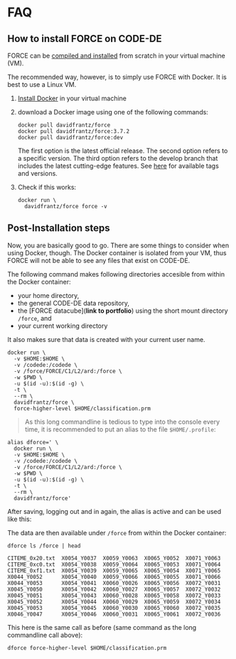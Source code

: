 # FAQ

## How to install FORCE on CODE-DE

FORCE can be [compiled and installed](https://force-eo.readthedocs.io/en/latest/setup/install.html) from scratch in your virtual machine (VM).

The recommended way, however, is to simply use FORCE with Docker.
It is best to use a Linux VM.

1) [Install Docker](https://code-de.org/de/help/?topic=faq&id=67471868) in your virtual machine

2) download a Docker image using one of the following commands:

    ```
    docker pull davidfrantz/force
    docker pull davidfrantz/force:3.7.2
    docker pull davidfrantz/force:dev
    ```

    The first option is the latest official release.
    The second option refers to a specific version.
    The third option refers to the develop branch that includes the latest cutting-edge features.
    See [here](https://hub.docker.com/repository/docker/davidfrantz/force) for available tags and versions.

3) Check if this works:

    ```
    docker run \
      davidfrantz/force force -v
    ```


## Post-Installation steps

Now, you are basically good to go.
There are some things to consider when using Docker, though.
The Docker container is isolated from your VM, thus FORCE will not be able to see any files that exist on CODE-DE.

The following command makes following directories accesible from within the Docker container:

- your home directory,
- the general CODE-DE data repository,
- the [FORCE datacube](**link to portfolio**) using the short mount directory ``/force``, and 
- your current working directory

It also makes sure that data is created with your current user name.

```
docker run \
  -v $HOME:$HOME \
  -v /codede:/codede \
  -v /force/FORCE/C1/L2/ard:/force \
  -w $PWD \
  -u $(id -u):$(id -g) \
  -t \
  --rm \
  davidfrantz/force \
  force-higher-level $HOME/classification.prm
```

> As this long commandline is tedious to type into the console every time, it is recommended to put an alias to the file ``$HOME/.profile``:

```
alias dforce=' \
  docker run \
  -v $HOME:$HOME \
  -v /codede:/codede \
  -v /force/FORCE/C1/L2/ard:/force \
  -w $PWD \
  -u $(id -u):$(id -g) \
  -t \
  --rm \
  davidfrantz/force'
```

After saving, logging out and in again, the alias is active and can be used like this:

The data are then available under ``/force`` from within the Docker container:

```
dforce ls /force | head
```
```
CITEME_0x20.txt  X0054_Y0037  X0059_Y0063  X0065_Y0052  X0071_Y0063
CITEME_0xc0.txt  X0054_Y0038  X0059_Y0064  X0065_Y0053  X0071_Y0064
CITEME_0xf1.txt  X0054_Y0039  X0059_Y0065  X0065_Y0054  X0071_Y0065
X0044_Y0052      X0054_Y0040  X0059_Y0066  X0065_Y0055  X0071_Y0066
X0044_Y0053      X0054_Y0041  X0060_Y0026  X0065_Y0056  X0072_Y0031
X0045_Y0050      X0054_Y0042  X0060_Y0027  X0065_Y0057  X0072_Y0032
X0045_Y0051      X0054_Y0043  X0060_Y0028  X0065_Y0058  X0072_Y0033
X0045_Y0052      X0054_Y0044  X0060_Y0029  X0065_Y0059  X0072_Y0034
X0045_Y0053      X0054_Y0045  X0060_Y0030  X0065_Y0060  X0072_Y0035
X0046_Y0047      X0054_Y0046  X0060_Y0031  X0065_Y0061  X0072_Y0036
```

This here is the same call as before (same command as the long commandline call above):

```
dforce force-higher-level $HOME/classification.prm
```

